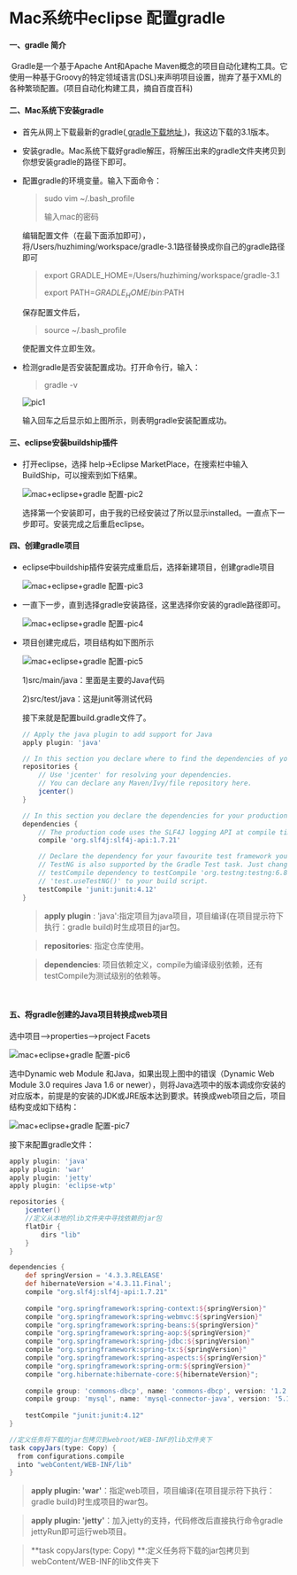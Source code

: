 # Mac系统中eclipse 配置gradle

#### 一、gradle 简介

​	Gradle是一个基于Apache Ant和Apache Maven概念的项目自动化建构工具。它使用一种基于Groovy的特定领域语言(DSL)来声明项目设置，抛弃了基于XML的各种繁琐配置。(项目自动化构建工具，摘自百度百科)



#### 二、Mac系统下安装gradle

* 首先从网上下载最新的gradle([ gradle下载地址 ](http://services.gradle.org/distributions) )，我这边下载的3.1版本。

* 安装gradle。Mac系统下载好gradle解压，将解压出来的gradle文件夹拷贝到你想安装gradle的路径下即可。

* 配置gradle的环境变量。输入下面命令：

  >sudo vim ~/.bash_profile
  >
  >输入mac的密码

  编辑配置文件（在最下面添加即可），将/Users/huzhiming/workspace/gradle-3.1路径替换成你自己的gradle路径即可

  > export GRADLE_HOME=/Users/huzhiming/workspace/gradle-3.1
  >
  > export PATH=$GRADLE_HOME/bin:$PATH

  保存配置文件后，

  > source ~/.bash_profile

  使配置文件立即生效。

* 检测gradle是否安装配置成功。打开命令行，输入：

  > gradle -v

   ![pic1](pic/pic1.png)

  输入回车之后显示如上图所示，则表明gradle安装配置成功。


#### 三、eclipse安装buildship插件

* 打开eclipse，选择 help->Eclipse MarketPlace，在搜索栏中输入BuildShip，可以搜索到如下结果。

   ![mac+eclipse+gradle 配置-pic2](pic/pic2.png)

  选择第一个安装即可，由于我的已经安装过了所以显示installed。一直点下一步即可。安装完成之后重启eclipse。

#### 四、创建gradle项目

* eclipse中buildship插件安装完成重启后，选择新建项目，创建gradle项目

   ![mac+eclipse+gradle 配置-pic3](pic/pic3.png)


* 一直下一步，直到选择gradle安装路径，这里选择你安装的gradle路径即可。

   ![mac+eclipse+gradle 配置-pic4](pic/pic4.png)

* 项目创建完成后，项目结构如下图所示

   ![mac+eclipse+gradle 配置-pic5](pic/pic5.png)

  1)src/main/java：里面是主要的Java代码

  2)src/test/java：这是junit等测试代码

  接下来就是配置build.gradle文件了。

  ```groovy
  // Apply the java plugin to add support for Java
  apply plugin: 'java'

  // In this section you declare where to find the dependencies of your project
  repositories {
      // Use 'jcenter' for resolving your dependencies.
      // You can declare any Maven/Ivy/file repository here.
      jcenter()
  }

  // In this section you declare the dependencies for your production and test code
  dependencies {
      // The production code uses the SLF4J logging API at compile time
      compile 'org.slf4j:slf4j-api:1.7.21'

      // Declare the dependency for your favourite test framework you want to use in your tests.
      // TestNG is also supported by the Gradle Test task. Just change the
      // testCompile dependency to testCompile 'org.testng:testng:6.8.1' and add
      // 'test.useTestNG()' to your build script.
      testCompile 'junit:junit:4.12'
  }
  ```

  > **apply plugin** : 'java':指定项目为java项目，项目编译(在项目提示符下执行：gradle build)时生成项目的jar包。 

  > **repositories**: 指定仓库使用。 

  > **dependencies**: 项目依赖定义，compile为编译级别依赖，还有testCompile为测试级别的依赖等。 

  ​

#### 五、将gradle创建的Java项目转换成web项目

选中项目——>properties——>project Facets

![mac+eclipse+gradle 配置-pic6](pic/pic6.png)

选中Dynamic web Module 和Java，如果出现上图中的错误（Dynamic Web Module 3.0 requires Java 1.6 or newer），则将Java选项中的版本调成你安装的对应版本，前提是的安装的JDK或JRE版本达到要求。转换成web项目之后，项目结构变成如下结构：

 ![mac+eclipse+gradle 配置-pic7](pic/pic7.png)

接下来配置gradle文件：

```groovy
apply plugin: 'java'
apply plugin: 'war'
apply plugin: 'jetty'
apply plugin: 'eclipse-wtp'

repositories {
    jcenter()
    //定义从本地的lib文件夹中寻找依赖的jar包
    flatDir {
        dirs "lib"
    }
}

dependencies {
	def springVersion = '4.3.3.RELEASE'
	def hibernateVersion ='4.3.11.Final';
    compile "org.slf4j:slf4j-api:1.7.21"
    
    compile "org.springframework:spring-context:${springVersion}"
    compile "org.springframework:spring-webmvc:${springVersion}"
    compile "org.springframework:spring-beans:${springVersion}"
    compile "org.springframework:spring-aop:${springVersion}"
    compile "org.springframework:spring-jdbc:${springVersion}"
    compile "org.springframework:spring-tx:${springVersion}"
    compile "org.springframework:spring-aspects:${springVersion}"
    compile "org.springframework:spring-orm:${springVersion}"
    compile "org.hibernate:hibernate-core:${hibernateVersion}";
    
    compile group: 'commons-dbcp', name: 'commons-dbcp', version: '1.2.2'
    compile group: 'mysql', name: 'mysql-connector-java', version: '5.1.40'
    
    testCompile "junit:junit:4.12"
}

//定义任务将下载的jar包拷贝到webroot/WEB-INF的lib文件夹下
task copyJars(type: Copy) {
  from configurations.compile
  into "webContent/WEB-INF/lib"
}
```

> **apply plugin: 'war'**：指定web项目，项目编译(在项目提示符下执行：gradle build)时生成项目的war包。 

> **apply plugin: 'jetty'**：加入jetty的支持，代码修改后直接执行命令gradle jettyRun即可运行web项目。

> **task copyJars(type: Copy) **:定义任务将下载的jar包拷贝到webContent/WEB-INF的lib文件夹下


